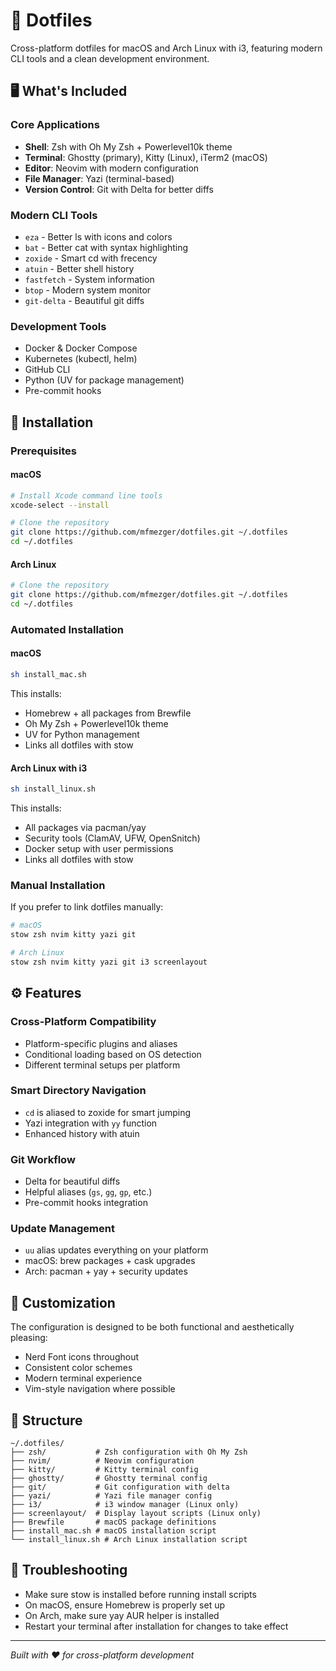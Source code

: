 # 🔧 Dotfiles

Cross-platform dotfiles for macOS and Arch Linux with i3, featuring modern CLI tools and a clean development environment.

## 🖥️ **What's Included**

### **Core Applications**
- **Shell**: Zsh with Oh My Zsh + Powerlevel10k theme
- **Terminal**: Ghostty (primary), Kitty (Linux), iTerm2 (macOS)
- **Editor**: Neovim with modern configuration
- **File Manager**: Yazi (terminal-based)
- **Version Control**: Git with Delta for better diffs

### **Modern CLI Tools**
- `eza` - Better ls with icons and colors
- `bat` - Better cat with syntax highlighting
- `zoxide` - Smart cd with frecency
- `atuin` - Better shell history
- `fastfetch` - System information
- `btop` - Modern system monitor
- `git-delta` - Beautiful git diffs

### **Development Tools**
- Docker & Docker Compose
- Kubernetes (kubectl, helm)
- GitHub CLI
- Python (UV for package management)
- Pre-commit hooks

## 🚀 **Installation**

### **Prerequisites**

#### macOS
```bash
# Install Xcode command line tools
xcode-select --install

# Clone the repository
git clone https://github.com/mfmezger/dotfiles.git ~/.dotfiles
cd ~/.dotfiles
```

#### Arch Linux
```bash
# Clone the repository
git clone https://github.com/mfmezger/dotfiles.git ~/.dotfiles
cd ~/.dotfiles
```

### **Automated Installation**

#### macOS
```bash
sh install_mac.sh
```
This installs:
- Homebrew + all packages from Brewfile
- Oh My Zsh + Powerlevel10k theme
- UV for Python management
- Links all dotfiles with stow

#### Arch Linux with i3
```bash
sh install_linux.sh
```
This installs:
- All packages via pacman/yay
- Security tools (ClamAV, UFW, OpenSnitch)
- Docker setup with user permissions
- Links all dotfiles with stow

### **Manual Installation** 
If you prefer to link dotfiles manually:

```bash
# macOS
stow zsh nvim kitty yazi git

# Arch Linux
stow zsh nvim kitty yazi git i3 screenlayout
```

## ⚙️ **Features**

### **Cross-Platform Compatibility**
- Platform-specific plugins and aliases
- Conditional loading based on OS detection
- Different terminal setups per platform

### **Smart Directory Navigation**
- `cd` is aliased to zoxide for smart jumping
- Yazi integration with `yy` function
- Enhanced history with atuin

### **Git Workflow**
- Delta for beautiful diffs
- Helpful aliases (`gs`, `gg`, `gp`, etc.)
- Pre-commit hooks integration

### **Update Management**
- `uu` alias updates everything on your platform
- macOS: brew packages + cask upgrades
- Arch: pacman + yay + security updates

## 🎨 **Customization**

The configuration is designed to be both functional and aesthetically pleasing:
- Nerd Font icons throughout
- Consistent color schemes
- Modern terminal experience
- Vim-style navigation where possible

## 📁 **Structure**

```
~/.dotfiles/
├── zsh/           # Zsh configuration with Oh My Zsh
├── nvim/          # Neovim configuration
├── kitty/         # Kitty terminal config
├── ghostty/       # Ghostty terminal config
├── git/           # Git configuration with delta
├── yazi/          # Yazi file manager config
├── i3/            # i3 window manager (Linux only)
├── screenlayout/  # Display layout scripts (Linux only)
├── Brewfile       # macOS package definitions
├── install_mac.sh # macOS installation script
└── install_linux.sh # Arch Linux installation script
```

## 🐛 **Troubleshooting**

- Make sure stow is installed before running install scripts
- On macOS, ensure Homebrew is properly set up
- On Arch, make sure yay AUR helper is installed
- Restart your terminal after installation for changes to take effect

---

*Built with ❤️ for cross-platform development*
